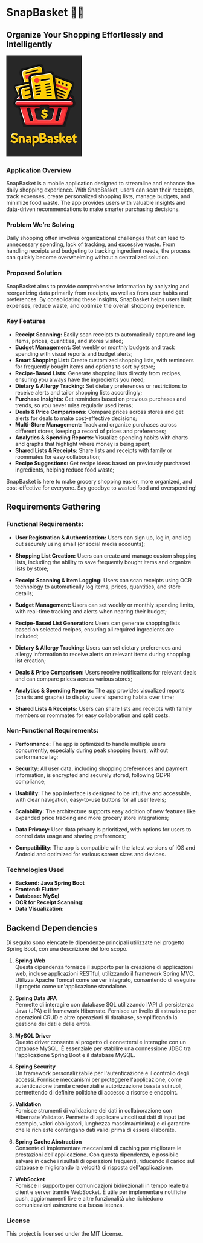# SnapBasket 📸🛒
## Organize Your Shopping Effortlessly and Intelligently

<img src="assets/LogoSnapBasket.jpg" alt="Logo App SnapBasket" width="200"/>


### Application Overview
SnapBasket is a mobile application designed to streamline and enhance the daily shopping experience. With SnapBasket, users can scan their receipts, track expenses, create personalized shopping lists, manage budgets, and minimize food waste. The app provides users with valuable insights and data-driven recommendations to make smarter purchasing decisions.

### Problem We’re Solving
Daily shopping often involves organizational challenges that can lead to unnecessary spending, lack of tracking, and excessive waste. From handling receipts and budgeting to tracking ingredient needs, the process can quickly become overwhelming without a centralized solution.

### Proposed Solution
SnapBasket aims to provide comprehensive information by analyzing and reorganizing data primarily from receipts, as well as from user habits and preferences. By consolidating these insights, SnapBasket helps users limit expenses, reduce waste, and optimize the overall shopping experience.

### Key Features
- **Receipt Scanning:** Easily scan receipts to automatically capture and log items, prices, quantities, and stores visited;
- **Budget Management:** Set weekly or monthly budgets and track spending with visual reports and budget alerts;
- **Smart Shopping List:** Create customized shopping lists, with reminders for frequently bought items and options to sort by store;
- **Recipe-Based Lists:** Generate shopping lists directly from recipes, ensuring you always have the ingredients you need;
- **Dietary & Allergy Tracking:** Set dietary preferences or restrictions to receive alerts and tailor shopping lists accordingly;
- **Purchase Insights:** Get reminders based on previous purchases and trends, so you never miss regularly used items;
- **Deals & Price Comparisons:** Compare prices across stores and get alerts for deals to make cost-effective decisions;
- **Multi-Store Management:** Track and organize purchases across different stores, keeping a record of prices and preferences;
- **Analytics & Spending Reports:** Visualize spending habits with charts and graphs that highlight where money is being spent;
- **Shared Lists & Receipts:** Share lists and receipts with family or roommates for easy collaboration;
- **Recipe Suggestions:** Get recipe ideas based on previously purchased ingredients, helping reduce food waste;

SnapBasket is here to make grocery shopping easier, more organized, and cost-effective for everyone. Say goodbye to wasted food and overspending!

## Requirements Gathering

### Functional Requirements:
- **User Registration & Authentication:** Users can sign up, log in, and log out securely using email (or social media accounts);

- **Shopping List Creation:** Users can create and manage custom shopping lists, including the ability to save frequently bought items and organize lists by store;

- **Receipt Scanning & Item Logging:** Users can scan receipts using OCR technology to automatically log items, prices, quantities, and store details;

- **Budget Management:** Users can set weekly or monthly spending limits, with real-time tracking and alerts when nearing their budget;

- **Recipe-Based List Generation:** Users can generate shopping lists based on selected recipes, ensuring all required ingredients are included;

- **Dietary & Allergy Tracking:** Users can set dietary preferences and allergy information to receive alerts on relevant items during shopping list creation;

- **Deals & Price Comparison:** Users receive notifications for relevant deals and can compare prices across various stores;

- **Analytics & Spending Reports:** The app provides visualized reports (charts and graphs) to display users’ spending habits over time;

- **Shared Lists & Receipts:** Users can share lists and receipts with family members or roommates for easy collaboration and split costs.

### Non-Functional Requirements:
- **Performance:** The app is optimized to handle multiple users concurrently, especially during peak shopping hours, without performance lag;

- **Security:** All user data, including shopping preferences and payment information, is encrypted and securely stored, following GDPR compliance;

- **Usability:** The app interface is designed to be intuitive and accessible, with clear navigation, easy-to-use buttons for all user levels;

- **Scalability:** The architecture supports easy addition of new features like expanded price tracking and more grocery store integrations;

- **Data Privacy:** User data privacy is prioritized, with options for users to control data usage and sharing preferences;

- **Compatibility:** The app is compatible with the latest versions of iOS and Android and optimized for various screen sizes and devices.


### Technologies Used
- **Backend: Java Spring Boot** 
- **Frontend: Flutter** 
- **Database: MySql** 
- **OCR for Receipt Scanning:** 
- **Data Visualization:** 

## Backend Dependencies

Di seguito sono elencate le dipendenze principali utilizzate nel progetto Spring Boot, con una descrizione del loro scopo.

1. **Spring Web**  
   Questa dipendenza fornisce il supporto per la creazione di applicazioni web, incluse applicazioni RESTful, utilizzando il framework Spring MVC. Utilizza Apache Tomcat come server integrato, consentendo di eseguire il progetto come un'applicazione standalone.

2. **Spring Data JPA**  
   Permette di interagire con database SQL utilizzando l'API di persistenza Java (JPA) e il framework Hibernate. Fornisce un livello di astrazione per operazioni CRUD e altre operazioni di database, semplificando la gestione dei dati e delle entità.

3. **MySQL Driver**  
   Questo driver consente al progetto di connettersi e interagire con un database MySQL. È essenziale per stabilire una connessione JDBC tra l'applicazione Spring Boot e il database MySQL.

4. **Spring Security**  
   Un framework personalizzabile per l'autenticazione e il controllo degli accessi. Fornisce meccanismi per proteggere l'applicazione, come autenticazione tramite credenziali e autorizzazione basata sui ruoli, permettendo di definire politiche di accesso a risorse e endpoint.

5. **Validation**  
   Fornisce strumenti di validazione dei dati in collaborazione con Hibernate Validator. Permette di applicare vincoli sui dati di input (ad esempio, valori obbligatori, lunghezza massima/minima) e di garantire che le richieste contengano dati validi prima di essere elaborate.

6. **Spring Cache Abstraction**  
   Consente di implementare meccanismi di caching per migliorare le prestazioni dell'applicazione. Con questa dipendenza, è possibile salvare in cache i risultati di operazioni frequenti, riducendo il carico sul database e migliorando la velocità di risposta dell'applicazione.

7. **WebSocket**  
   Fornisce il supporto per comunicazioni bidirezionali in tempo reale tra client e server tramite WebSocket. È utile per implementare notifiche push, aggiornamenti live e altre funzionalità che richiedono comunicazioni asincrone e a bassa latenza.



### License
This project is licensed under the MIT License.
